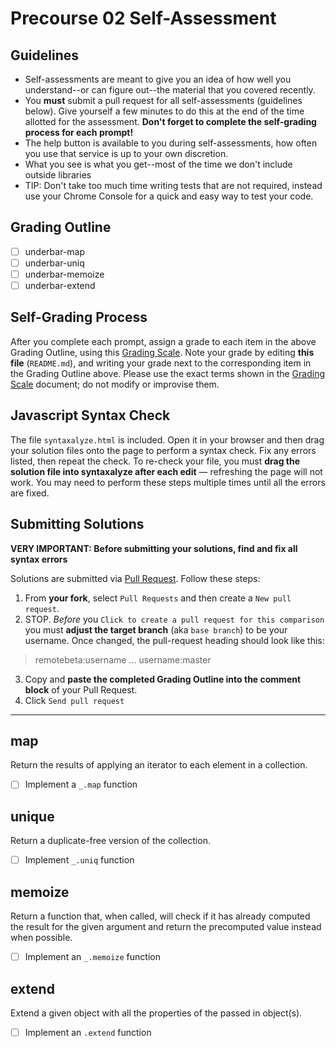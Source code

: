 # Precourse 02 Self-Assessment

## Guidelines

- Self-assessments are meant to give you an idea of how well you understand--or can figure out--the material that you covered recently.
- You **must** submit a pull request for all self-assessments (guidelines below). Give yourself a few minutes to do this at the end of the time allotted for the assessment. **Don't forget to complete the self-grading process for each prompt!**
- The help button is available to you during self-assessments, how often you use that service is up to your own discretion.
- What you see is what you get--most of the time we don't include outside libraries
- TIP: Don't take too much time writing tests that are not required, instead use your Chrome Console for a quick and easy way to test your code.


## Grading Outline

- [ ] underbar-map
- [ ] underbar-uniq
- [ ] underbar-memoize
- [ ] underbar-extend

## Self-Grading Process

After you complete each prompt, assign a grade to each item in the above Grading Outline, using this [Grading Scale](https://github.com/remotebeta/student-wiki/wiki/Self-Assessments). Note your grade by editing **this file** (`README.md`), and writing your grade next to the corresponding item in the Grading Outline above. Please use the exact terms shown in the [Grading Scale](https://github.com/remotebeta/student-wiki/wiki/Self-Assessments) document; do not modify or improvise them.

## Javascript Syntax Check

The file `syntaxalyze.html` is included. Open it in your browser and then drag your solution files onto the page to perform a syntax check. Fix any errors listed, then repeat the check. To re-check your file, you must **drag the solution file into syntaxalyze after each edit** &mdash; refreshing the page will not work. You may need to perform these steps multiple times until all the errors are fixed.

## Submitting Solutions

**VERY IMPORTANT: Before submitting your solutions, find and fix all syntax errors**

Solutions are submitted via [Pull Request](https://help.github.com/articles/using-pull-requests). Follow these steps:

1. From **your fork**, select `Pull Requests` and then create a `New pull request`. 
2. STOP. *Before* you `Click to create a pull request for this comparison` you must **adjust the target branch** (aka `base branch`) to be your username. Once changed, the pull-request heading should look like this:

  > remotebeta:username ... username:master

3. Copy and **paste the completed Grading Outline into the comment block** of your Pull Request.
4. Click `Send pull request`

---

## map
Return the results of applying an iterator to each element in a collection.

* [ ] Implement a `_.map` function



## unique
Return a duplicate-free version of the collection.

* [ ] Implement `_.uniq` function

## memoize
Return a function that, when called, will check if it has
already computed the result for the given argument and return the precomputed  value instead when possible.

* [ ] Implement an `_.memoize` function

## extend
Extend a given object with all the properties of the passed in object(s).

* [ ] Implement an `.extend` function
